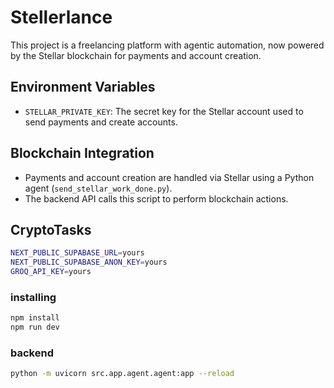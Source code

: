 # Stellerlance

This project is a freelancing platform with agentic automation, now powered by the Stellar blockchain for payments and account creation.

## Environment Variables

- `STELLAR_PRIVATE_KEY`: The secret key for the Stellar account used to send payments and create accounts.

## Blockchain Integration

- Payments and account creation are handled via Stellar using a Python agent (`send_stellar_work_done.py`).
- The backend API calls this script to perform blockchain actions.

## CryptoTasks

```bash
NEXT_PUBLIC_SUPABASE_URL=yours
NEXT_PUBLIC_SUPABASE_ANON_KEY=yours
GROQ_API_KEY=yours
```

### installing

```bash 
npm install
npm run dev
```
### backend

```bash
python -m uvicorn src.app.agent.agent:app --reload
```
